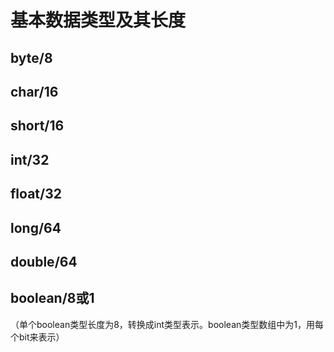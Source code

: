 # 基本数据类型及其长度
## byte/8
  
## char/16
  
## short/16
  
## int/32
  
## float/32
  
## long/64
  
## double/64
  
## boolean/8或1
  （单个boolean类型长度为8，转换成int类型表示。boolean类型数组中为1，用每个bit来表示）
